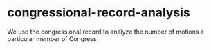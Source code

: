 # congressional-record-analysis
We use the congressional record to analyze the number of motions a particular member of Congress

